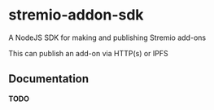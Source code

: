# stremio-addon-sdk

A NodeJS SDK for making and publishing Stremio add-ons

This can publish an add-on via HTTP(s) or IPFS


## Documentation

**TODO**
